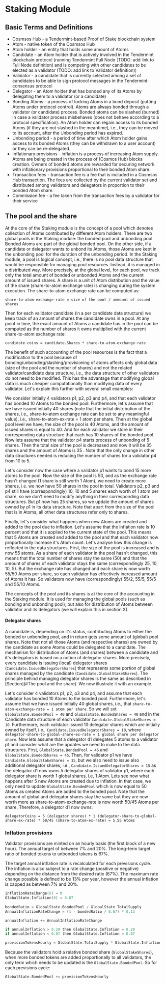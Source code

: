 # Staking Module

## Basic Terms and Definitions

* Cosmsos Hub - a Tendermint-based Proof of Stake blockchain system
* Atom - native token of the Cosmsos Hub
* Atom holder - an entity that holds some amount of Atoms 
* Candidate - an Atom holder that is actively involved in the Tendermint 
  blockchain protocol (running Tendermint Full Node (TODO: add link to Full 
  Node definition) and is competing with other candidates to be elected as a 
  validator (TODO: add link to Validator definition))
* Validator - a candidate that is currently selected among a set of candidates 
  to be able to sign protocol messages in the Tendermint consensus protocol 
* Delegator - an Atom holder that has bonded any of its Atoms by delegating 
  them to a validator (or a candidate) 
* Bonding Atoms - a process of locking Atoms in a bond deposit (putting Atoms 
  under protocol control). Atoms are always bonded through a validator (or 
  candidate) process. Bonded atoms can be slashed (burned) in case a validator 
  process misbehaves (does not behave according to a protocol specification). 
  An Atom holder can regain access to its bonded Atoms (if they are not slashed 
  in the meantime), i.e., they can be moved to its account,  after the 
  Unbonding period has expired. 
* Unbonding period - a period of time after which Atom holder gains access to 
  its bonded Atoms (they can be withdrawn to a user account) or they can be 
  re-delegated.
* Inflationary provisions - inflation is a process of increasing Atom supply. 
  Atoms are being created in the process of (Cosmos Hub) blocks creation. 
  Owners of bonded atoms are rewarded for securing network with inflationary 
  provisions proportional to their bonded Atom share.
* Transaction fees - transaction fee is a fee that is included in a Cosmsos Hub
  transaction. The fees are collected by the current validator set and 
  distributed among validators and delegators in proportion to their bonded 
  Atom share.
* Commission fee - a fee taken from the transaction fees by a validator for 
  their service 

## The pool and the share

At the core of the Staking module is the concept of a pool which denotes 
collection of Atoms contributed by different Atom holders. There are two global
pools in the Staking module: the bonded pool and unbonding pool. Bonded Atoms 
are part of the global bonded pool. On the other side, if a candidate or 
delegator wants to unbond its Atoms, those Atoms are kept in the unbonding pool
for the duration of the unbonding period. In the Staking module, a pool is 
logical concept, i.e., there is no pool data structure that would be 
responsible for managing pool resources. Instead, it is managed in a 
distributed way. More precisely, at the global level, for each pool, we track 
only the total amount of bonded or unbonded Atoms and the current amount of 
issued shares. A share is a unit of Atom distribution and the value of the 
share (share-to-atom exchange rate) is changing during the system execution. 
The share-to-atom exchange rate can be computed as:

`share-to-atom-exchange-rate = size of the pool / ammount of issued shares`

Then for each validator candidate (in a per candidate data structure) we keep track of
an amount of shares the candidate owns in a pool. At any point in time, 
the exact amount of Atoms a candidate has in the pool can be computed as the 
number of shares it owns multiplied with the current share-to-atom exchange rate:

`candidate-coins = candidate.Shares * share-to-atom-exchange-rate`

The benefit of such accounting of the pool resources is the fact that a 
modification to the pool because of bonding/unbonding/slashing/provisioning of 
atoms affects only global data (size of the pool and the number of shares) and 
not the related validator/candidate data structure, i.e., the data structure of 
other validators do not need to be modified. This has the advantage that 
modifying global data is much cheaper computationally than modifying data of
every validator. Let's explain this further with several small examples: 

We consider initially 4 validators p1, p2, p3 and p4, and that each validator 
has bonded 10 Atoms to the bonded pool. Furthermore, let's assume that we have 
issued initially 40 shares (note that the initial distribution of the shares, 
i.e., share-to-atom exchange rate can be set to any meaningful value), i.e., 
share-to-atom-ex-rate = 1 atom per share. Then at the global pool level we 
have, the size of the pool is 40 Atoms, and the amount of issued shares is 
equal to 40. And for each validator we store in their corresponding data 
structure that each has 10 shares of the bonded pool. Now lets assume that the 
validator p4 starts process of unbonding of 5 shares. Then the total size of 
the pool is decreased and now it will be 35 shares and the amount of Atoms is 
35 . Note that the only change in other data structures needed is reducing the 
number of shares for a validator p4 from 10 to 5.

Let's consider now the case where a validator p1 wants to bond 15 more atoms to
the pool. Now the size of the pool is 50, and as the exchange rate hasn't 
changed (1 share is still worth 1 Atom), we need to create more shares, i.e. we
now have 50 shares in the pool in total. Validators p2, p3 and p4 still have 
(correspondingly) 10, 10 and 5 shares each worth of 1 atom per share, so we 
don't need to modify anything in their corresponding data structures. But p1 
now has 25 shares, so we update the amount of shares owned by p1 in its 
data structure. Note that apart from the size of the pool that is in Atoms, all
other data structures refer only to shares.

Finally, let's consider what happens when new Atoms are created and added to 
the pool due to inflation. Let's assume that the inflation rate is 10 percent 
and that it is applied to the current state of the pool. This means that 5 
Atoms are created and added to the pool and that each validator now 
proportionally increase it's Atom count. Let's analyse how this change is 
reflected in the data structures. First, the size of the pool is increased and 
is now 55 atoms. As a share of each validator in the pool hasn't changed, this 
means that the total number of shares stay the same (50) and that the amount of
shares of each validator stays the same (correspondingly 25, 10, 10, 5). But 
the exchange rate has changed and each share is now worth 55/50 Atoms per 
share, so each validator has effectively increased amount of Atoms it has.  So 
validators now have (correspondingly) 55/2, 55/5, 55/5 and 55/10 Atoms. 

The concepts of the pool and its shares is at the core of the accounting in the 
Staking module. It is used for managing the global pools (such as bonding and 
unbonding pool), but also for distribution of Atoms between validator and its 
delegators (we will explain this in section X).

#### Delegator shares

A candidate is, depending on it's status, contributing Atoms to either the 
bonded or unbonding pool, and in return gets some amount of (global) pool 
shares. Note that not all those Atoms (and respective shares) are owned by the 
candidate as some Atoms could be delegated to a candidate. The mechanism for 
distribution of Atoms (and shares) between a candidate and it's delegators is 
based on a notion of delegator shares. More precisely, every candidate is 
issuing (local) delegator shares (`Candidate.IssuedDelegatorShares`) that 
represents some portion of global shares managed by the candidate 
(`Candidate.GlobalStakeShares`). The principle behind managing delegator shares 
is the same as described in [Section](#The pool and the share). We now 
illustrate it with an example.

Let's consider 4 validators p1, p2, p3 and p4, and assume that each validator 
has bonded 10 Atoms to the bonded pool. Furthermore, let's assume that we have 
issued initially 40 global shares, i.e., that 
`share-to-atom-exchange-rate = 1 atom per share`. So we will set 
`GlobalState.BondedPool = 40` and `GlobalState.BondedShares = 40` and in the 
Candidate data structure of each validator `Candidate.GlobalStakeShares = 10`. 
Furthermore, each validator issued 10 delegator shares which are initially 
owned by itself, i.e., `Candidate.IssuedDelegatorShares = 10`, where 
`delegator-share-to-global-share-ex-rate = 1 global share per delegator share`.
Now lets assume that a delegator d1 delegates 5 atoms to a validator p1 and 
consider what are the updates we need to make to the data structures. First, 
`GlobalState.BondedPool = 45` and `GlobalState.BondedShares = 45`. Then, for 
validator p1 we have `Candidate.GlobalStakeShares = 15`, but we also need to 
issue also additional delegator shares, i.e., 
`Candidate.IssuedDelegatorShares = 15` as the delegator d1 now owns 5 delegator
shares of validator p1, where each delegator share is worth 1 global shares, 
i.e, 1 Atom. Lets see now what happens after 5 new Atoms are created due to 
inflation. In that case, we only need to update `GlobalState.BondedPool` which 
is now equal to 50 Atoms as created Atoms are added to the bonded pool. Note 
that the amount of global and delegator shares stay the same but they are now 
worth more as share-to-atom-exchange-rate is now worth 50/45 Atoms per share. 
Therefore, a delegator d1 now owns:

`delegatorCoins = 5 (delegator shares) * 1 (delegator-share-to-global-share-ex-rate) * 50/45 (share-to-atom-ex-rate) = 5.55 Atoms`  

### Inflation provisions

Validator provisions are minted on an hourly basis (the first block of a new
hour). The annual target of between 7% and 20%. The long-term target ratio of
bonded tokens to unbonded tokens is 67%.

The target annual inflation rate is recalculated for each previsions cycle. The
inflation is also subject to a rate change (positive or negative) depending on
the distance from the desired ratio (67%). The maximum rate change possible is
defined to be 13% per year, however the annual inflation is capped as between
7% and 20%.

```go
inflationRateChange(0) = 0
GlobalState.Inflation(0) = 0.07
    
bondedRatio = GlobalState.BondedPool / GlobalState.TotalSupply
AnnualInflationRateChange = (1 - bondedRatio / 0.67) * 0.13

annualInflation += AnnualInflationRateChange

if annualInflation > 0.20 then GlobalState.Inflation = 0.20
if annualInflation < 0.07 then GlobalState.Inflation = 0.07

provisionTokensHourly = GlobalState.TotalSupply * GlobalState.Inflation / (365.25*24)
```

Because the validators hold a relative bonded share (`GlobalStakeShares`), when
more bonded tokens are added proportionally to all validators, the only term
which needs to be updated is the `GlobalState.BondedPool`. So for each 
previsions cycle:

```go
GlobalState.BondedPool += provisionTokensHourly
```




